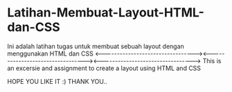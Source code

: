 # Latihan-Membuat-Layout-HTML-dan-CSS
Ini adalah latihan tugas untuk membuat sebuah layout dengan menggunakan HTML dan CSS
<---------------------------------><---------------------------------><--------------------------------->
This is an excersie and assignment to create a layout using HTML and CSS

HOPE YOU LIKE IT :)
THANK YOU..
